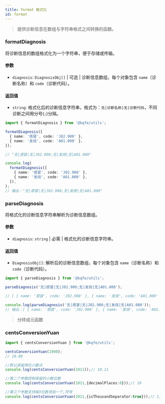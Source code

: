 ```yaml
---
title: format 格式化
id: format
---
```


> 提供诊断信息在数组与字符串格式之间转换的函数。

### formatDiagnosis

将诊断信息的数组格式化为一个字符串，便于存储或传输。

#### 参数

- `diagnosis`: `DiagnosisObj[]` | 可选 | 诊断信息数组，每个对象包含 `name`（诊断名称）和 `code`（诊断代码）。

#### 返回值

- `string`: 格式化后的诊断信息字符串，格式为：`无|诊断名称|无|诊断代码`，不同诊断之间用分号(`;`)分隔。

```typescript
import { formatDiagnosis } from '@kqfe/utils';

formatDiagnosis([
  { name: '感冒', code: 'J02.900' },
  { name: '发烧', code: 'A01.000' },
]);

// "无|感冒|无|J02.900;无|发烧|无|A01.000"
```

```typescript run
console.log(
  formatDiagnosis([
    { name: '感冒', code: 'J02.900' },
    { name: '发烧', code: 'A01.000' },
  ]),
);
// 输出："无|感冒|无|J02.900;无|发烧|无|A01.000"
```

### parseDiagnosis

将格式化的诊断信息字符串解析为诊断信息数组。

#### 参数

- `diagnosis`: `string` | 必需 | 格式化的诊断信息字符串。

#### 返回值

- `DiagnosisObj[]`: 解析后的诊断信息数组，每个对象包含 `name`（诊断名称）和 `code`（诊断代码）。

```typescript
import { parseDiagnosis } from '@kqfe/utils';

parseDiagnosis('无|感冒|无|J02.900;无|发烧|无|A01.000');

// [ { name: '感冒', code: 'J02.900' }, { name: '发烧', code: 'A01.000' } ]
```

```typescript run
console.log(parseDiagnosis('无|感冒|无|J02.900;无|发烧|无|A01.000'));
// 输出：[ { name: '感冒', code: 'J02.900' }, { name: '发烧', code: 'A01.000' } ]
```

> 分转成元函数

### centsConversionYuan 

```typescript
import { centsConversionYuan } from '@kqfe/utils';

centsConversionYuan(1000);
// 10.00
```

```typescript run
//默认保留两位小数点
console.log(centsConversionYuan(1011));// 10.11

//第二个参数控制保留的小数位数
console.log(centsConversionYuan(1011,{decimalPlaces:0}));// 10

//第三个参数支持每3位数添加一个,符号
console.log(centsConversionYuan(1011,{isThousandSeparator:true}));// 1,011.11

```
